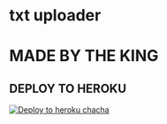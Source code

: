 # txt uploader

# MADE BY THE KING 


## DEPLOY TO HEROKU


[![Deploy to heroku chacha](https://www.herokucdn.com/deploy/button.svg)](https://dashboard.heroku.com/new?template=https://rahul0715/kee)
